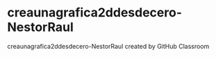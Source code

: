 # creaunagrafica2ddesdecero-NestorRaul
creaunagrafica2ddesdecero-NestorRaul created by GitHub Classroom
